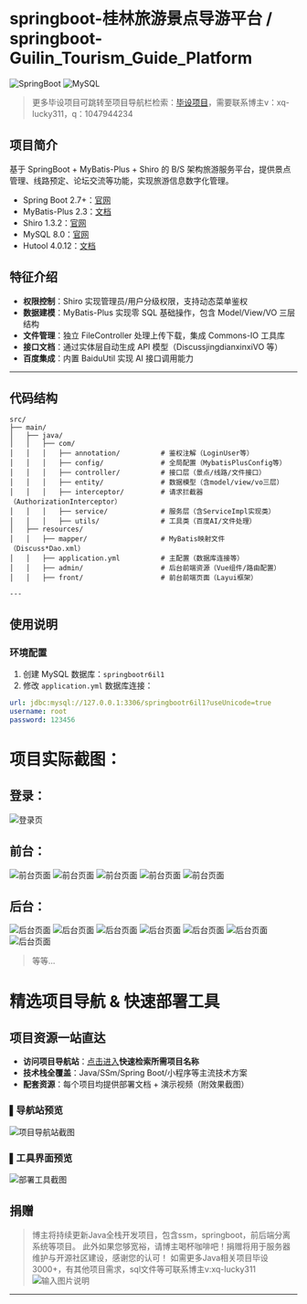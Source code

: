 # springboot-桂林旅游景点导游平台 / springboot-Guilin_Tourism_Guide_Platform

![SpringBoot](链接1)
![MySQL](https://img.shields.io/badge/MySQL-8.0-blue)

> 更多毕设项目可跳转至项目导航栏检索：[毕设项目](http://sysadmin.3vfree.vip)，需要联系博主v：xq-lucky311，q：1047944234

## 项目简介  
基于 SpringBoot + MyBatis-Plus + Shiro 的 B/S 架构旅游服务平台，提供景点管理、线路预定、论坛交流等功能，实现旅游信息数字化管理。

  
- Spring Boot 2.7+：[官网](https://spring.io/projects/spring-boot)
- MyBatis-Plus 2.3：[文档](https://baomidou.com/pages/24112f/)
- Shiro 1.3.2：[官网](https://shiro.apache.org/)
- MySQL 8.0：[官网](https://www.mysql.com/)
- Hutool 4.0.12：[文档](https://hutool.cn/docs/)

## 特征介绍  
- ​​**​权限控制​**​：Shiro 实现管理员/用户分级权限，支持动态菜单鉴权  
- ​​**​数据建模​**​：MyBatis-Plus 实现零 SQL 基础操作，包含 Model/View/VO 三层结构  
- ​​**​文件管理​**​：独立 FileController 处理上传下载，集成 Commons-IO 工具库  
- ​​**​接口文档​**​：通过实体层自动生成 API 模型（DiscussjingdianxinxiVO 等）  
- ​​**​百度集成​**​：内置 BaiduUtil 实现 AI 接口调用能力  

---

## 代码结构
```
src/
├── main/
│   ├── java/
│   │   ├── com/
│   │   │   ├── annotation/          # 鉴权注解（LoginUser等）
│   │   │   ├── config/              # 全局配置（MybatisPlusConfig等）
│   │   │   ├── controller/          # 接口层（景点/线路/文件接口）
│   │   │   ├── entity/              # 数据模型（含model/view/vo三层）
│   │   │   ├── interceptor/         # 请求拦截器（AuthorizationInterceptor）
│   │   │   ├── service/             # 服务层（含ServiceImpl实现类）
│   │   │   ├── utils/               # 工具类（百度AI/文件处理）
│   ├── resources/
│   │   ├── mapper/                  # MyBatis映射文件（Discuss*Dao.xml）
│   │   ├── application.yml          # 主配置（数据库连接等）
│   │   ├── admin/                   # 后台前端资源（Vue组件/路由配置）
│   │   ├── front/                   # 前台前端页面（Layui框架）

---
```
## 使用说明

### 环境配置
1. 创建 MySQL 数据库：`springbootr6il1`
2. 修改 `application.yml` 数据库连接：
```yaml
url: jdbc:mysql://127.0.0.1:3306/springbootr6il1?useUnicode=true
username: root
password: 123456
```

# 项目实际截图：
## 登录：
![登录页](xx/login.png)

## 前台：
![前台页面](xx/prefix/1.png)
![前台页面](xx/prefix/2.png)
![前台页面](xx/prefix/3.png)
![前台页面](xx/prefix/4.png)
![前台页面](xx/prefix/5.png)

## 后台：
![后台页面](xx/suffix/1.png)
![后台页面](xx/suffix/2.png)
![后台页面](xx/suffix/3.png)
![后台页面](xx/suffix/4.png)
![后台页面](xx/suffix/5.png)
![后台页面](xx/suffix/6.png)
![后台页面](xx/suffix/7.png)

> 等等...

# 精选项目导航 & 快速部署工具
## 项目资源一站直达
- ​**访问项目导航站**：[点击进入](http://sysadmin.3vfree.vip)**快速检索所需项目名称**
- ​**技术栈全覆盖**：Java/SSm/Spring Boot/小程序等主流技术方案
- ​**配套资源**：每个项目均提供部署文档 + 演示视频（附效果截图）

### ▌导航站预览
![项目导航站截图](项目检索工具.png)

### ▌工具界面预览
![部署工具截图](一键部署工具.png)

## 捐赠
> 博主将持续更新Java全栈开发项目，包含ssm，springboot，前后端分离系统等项目。
> 此外如果您够宽裕，请博主喝杯咖啡吧！捐赠将用于服务器维护与开源社区建设，感谢您的认可！
> 如需更多Java相关项目毕设3000+，有其他项目需求，sql文件等可联系博主v:xq-lucky311
![输入图片说明](%E7%91%9E%E5%B9%B8%EF%BC%81%E7%91%9E%E5%B9%B8%EF%BC%81.png)
---